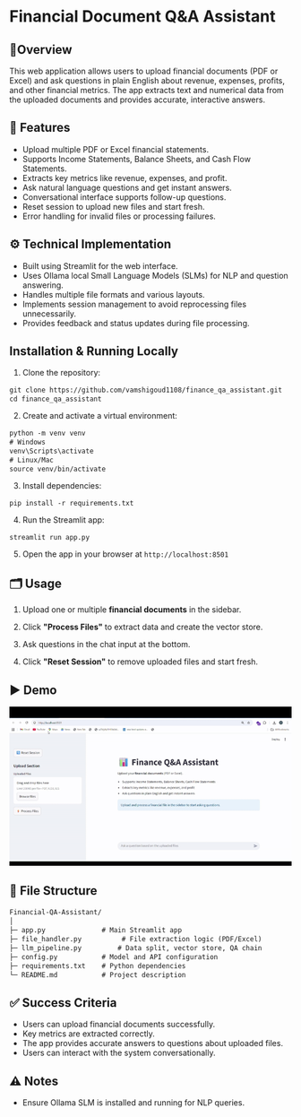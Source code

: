 # Financial Document Q&A Assistant
## 🎯Overview
This web application allows users to upload financial documents (PDF or Excel) and ask questions in plain English about revenue, expenses, profits, and other financial metrics. The app extracts text and numerical data from the uploaded documents and provides accurate, interactive answers.

## 📝 Features
- Upload multiple PDF or Excel financial statements.
- Supports Income Statements, Balance Sheets, and Cash Flow Statements.
- Extracts key metrics like revenue, expenses, and profit.
- Ask natural language questions and get instant answers.
- Conversational interface supports follow-up questions.
- Reset session to upload new files and start fresh.
- Error handling for invalid files or processing failures.

## ⚙️ Technical Implementation
- Built using Streamlit for the web interface.
- Uses Ollama local Small Language Models (SLMs) for NLP and question answering.
- Handles multiple file formats and various layouts.
- Implements session management to avoid reprocessing files unnecessarily.
- Provides feedback and status updates during file processing.

## Installation & Running Locally
1. Clone the repository:
```
git clone https://github.com/vamshigoud1108/finance_qa_assistant.git
cd finance_qa_assistant
```
2. Create and activate a virtual environment:
```
python -m venv venv
# Windows
venv\Scripts\activate
# Linux/Mac
source venv/bin/activate
```
3. Install dependencies:
```
pip install -r requirements.txt
```
4. Run the Streamlit app:
```
streamlit run app.py
```
5. Open the app in your browser at ```http://localhost:8501```

## 🗂️ Usage
1. Upload one or multiple **financial documents** in the sidebar.

2. Click **"Process Files"** to extract data and create the vector store.

3. Ask questions in the chat input at the bottom.

4. Click **"Reset Session"** to remove uploaded files and start fresh.

## ▶️ Demo
![project-demo](project-demo.gif)

## 📂 File Structure
```
Financial-QA-Assistant/
│
├─ app.py              # Main Streamlit app
├─ file_handler.py          # File extraction logic (PDF/Excel)
├─ llm_pipeline.py         # Data split, vector store, QA chain
├─ config.py           # Model and API configuration
├─ requirements.txt    # Python dependencies
└─ README.md           # Project description
```
## ✅ Success Criteria
- Users can upload financial documents successfully.
- Key metrics are extracted correctly.
- The app provides accurate answers to questions about uploaded files.
- Users can interact with the system conversationally.

## ⚠️ Notes
- Ensure Ollama SLM is installed and running for NLP queries.
